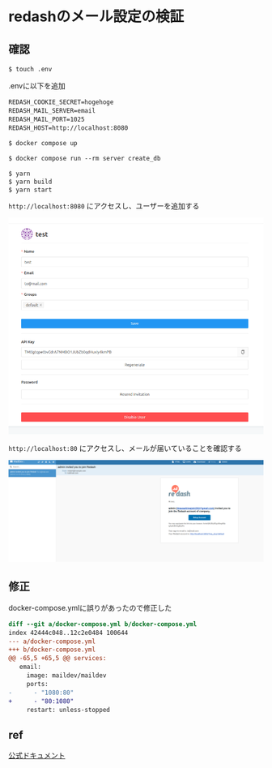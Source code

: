 # redashのメール設定の検証

## 確認

``` bash
$ touch .env
```

.envに以下を追加

``` txt
REDASH_COOKIE_SECRET=hogehoge
REDASH_MAIL_SERVER=email
REDASH_MAIL_PORT=1025
REDASH_HOST=http://localhost:8080
```

```
$ docker compose up
```

```
$ docker compose run --rm server create_db
```

```
$ yarn
$ yarn build
$ yarn start
```

` http://localhost:8080 ` にアクセスし、ユーザーを追加する

![invite](invite.png)

` http://localhost:80 ` にアクセスし、メールが届いていることを確認する

![mail](mail.png)

## 修正

docker-compose.ymlに誤りがあったので修正した

``` diff
diff --git a/docker-compose.yml b/docker-compose.yml
index 42444c048..12c2e0484 100644
--- a/docker-compose.yml
+++ b/docker-compose.yml
@@ -65,5 +65,5 @@ services:
   email:
     image: maildev/maildev
     ports:
-      - "1080:80"
+      - "80:1080"
     restart: unless-stopped
```

## ref

[公式ドキュメント](https://redash.io/help/open-source/dev-guide/docker)
